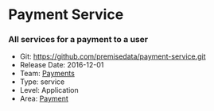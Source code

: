 # Payment Service
### All services for a payment to a user
* Git: https://github.com/premisedata/payment-service.git
* Release Date: 2016-12-01
* Team: [Payments](../teams/payments.md)
* Type: service
* Level: Application
* Area: [Payment](areas/payment.png)
